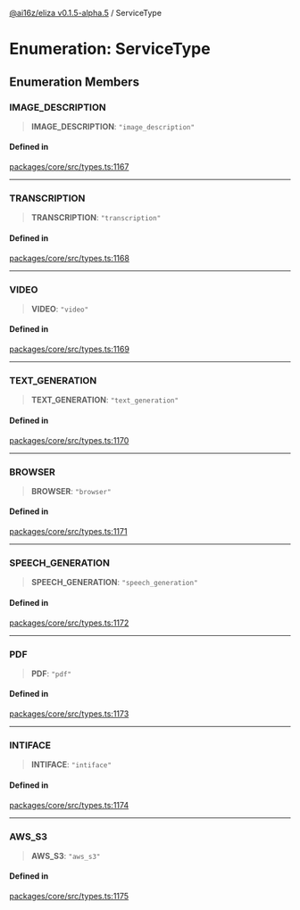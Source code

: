[@ai16z/eliza v0.1.5-alpha.5](../index.md) / ServiceType

# Enumeration: ServiceType

## Enumeration Members

### IMAGE\_DESCRIPTION

> **IMAGE\_DESCRIPTION**: `"image_description"`

#### Defined in

[packages/core/src/types.ts:1167](https://github.com/royerz2/eliza-test-textrs-main/blob/main/packages/core/src/types.ts#L1167)

***

### TRANSCRIPTION

> **TRANSCRIPTION**: `"transcription"`

#### Defined in

[packages/core/src/types.ts:1168](https://github.com/royerz2/eliza-test-textrs-main/blob/main/packages/core/src/types.ts#L1168)

***

### VIDEO

> **VIDEO**: `"video"`

#### Defined in

[packages/core/src/types.ts:1169](https://github.com/royerz2/eliza-test-textrs-main/blob/main/packages/core/src/types.ts#L1169)

***

### TEXT\_GENERATION

> **TEXT\_GENERATION**: `"text_generation"`

#### Defined in

[packages/core/src/types.ts:1170](https://github.com/royerz2/eliza-test-textrs-main/blob/main/packages/core/src/types.ts#L1170)

***

### BROWSER

> **BROWSER**: `"browser"`

#### Defined in

[packages/core/src/types.ts:1171](https://github.com/royerz2/eliza-test-textrs-main/blob/main/packages/core/src/types.ts#L1171)

***

### SPEECH\_GENERATION

> **SPEECH\_GENERATION**: `"speech_generation"`

#### Defined in

[packages/core/src/types.ts:1172](https://github.com/royerz2/eliza-test-textrs-main/blob/main/packages/core/src/types.ts#L1172)

***

### PDF

> **PDF**: `"pdf"`

#### Defined in

[packages/core/src/types.ts:1173](https://github.com/royerz2/eliza-test-textrs-main/blob/main/packages/core/src/types.ts#L1173)

***

### INTIFACE

> **INTIFACE**: `"intiface"`

#### Defined in

[packages/core/src/types.ts:1174](https://github.com/royerz2/eliza-test-textrs-main/blob/main/packages/core/src/types.ts#L1174)

***

### AWS\_S3

> **AWS\_S3**: `"aws_s3"`

#### Defined in

[packages/core/src/types.ts:1175](https://github.com/royerz2/eliza-test-textrs-main/blob/main/packages/core/src/types.ts#L1175)
